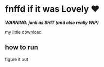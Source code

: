 # fnffd if it was Lovely ♥️
***WARNING: jank as SHIT (and also really WIP)***

my little download

## how to run
figure it out
